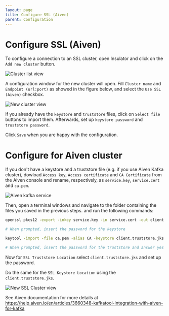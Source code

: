 ```yaml
---
layout: page
title: Configure SSL (Aiven)
parent: Configuration
---
```

# Configure SSL (Aiven)

To configure a connection to an SSL cluster, open Insulator and click on the `Add new cluster` button.

![Cluster list view]({{site.baseurl}}/images/wiki/Configuration/ClusterList.png)

A configuration window for the new cluster will open.
Fill  `Cluster name` and `Endpoint (url:port)` as showed in the figure below, and select the `Use SSL (Aiven)` checkbox.

![New cluster view]({{site.baseurl}}/images/wiki/Configuration/NewCluster.png)

If you already have the `keystore` and `truststore` files, click on `Select file` buttons to import them. Afterwards, set up `keystore password` and `truststore password`.

Click `Save` when you are happy with the configuration.

# Configure for Aiven cluster

If you don't have a keystore and a truststore file (e.g. if you use Aiven Kafka cluster), dowload `Access key`, `Access certificate` and `CA Certificate` from the Aiven console and rename, respectively, as `service.key`, `service.cert` and `ca.pem`.

![Aiven kafka service]({{site.baseurl}}/images/wiki/Configuration/ServicesAiven.png)

Then, open a terminal windows and navigate to the folder containing the files you saved in the previous steps. and run the following commands:

```bash
openssl pkcs12 -export -inkey service.key -in service.cert -out client.keystore.p12 -name service_key

# When prompted, insert the password for the keystore

keytool -import -file ca.pem -alias CA -keystore client.truststore.jks

# When prompted, insert the password for the truststore and answer yes to `Trust this certificate? [no]:`.
```

Now for `SSL Truststore Location` select `client.truststore.jks` and set up the password.

Do the same for the `SSL Keystore Location` using the `client.truststore.jks`.

![New SSL Cluster view]({{site.baseurl}}/images/wiki/Configuration/NewSSLCluster.png)

See Aiven documentation for more details at https://help.aiven.io/en/articles/3660348-kafkatool-integration-with-aiven-for-kafka